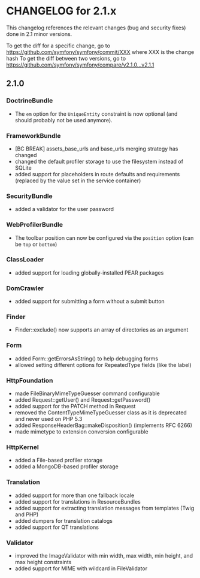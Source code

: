CHANGELOG for 2.1.x
===================

This changelog references the relevant changes (bug and security fixes) done
in 2.1 minor versions.

To get the diff for a specific change, go to https://github.com/symfony/symfony/commit/XXX where XXX is the change hash
To get the diff between two versions, go to https://github.com/symfony/symfony/compare/v2.1.0...v2.1.1

2.1.0
-----

### DoctrineBundle

 * The `em` option for the `UniqueEntity` constraint is now optional (and should probably not be used anymore).

### FrameworkBundle

 * [BC BREAK] assets_base_urls and base_urls merging strategy has changed
 * changed the default profiler storage to use the filesystem instead of SQLite
 * added support for placeholders in route defaults and requirements (replaced by the value set in the service container)

### SecurityBundle

 * added a validator for the user password

### WebProfilerBundle

 * The toolbar position can now be configured via the `position` option (can be `top` or `bottom`)

### ClassLoader

 * added support for loading globally-installed PEAR packages

### DomCrawler

 * added support for submitting a form without a submit button

### Finder

 * Finder::exclude() now supports an array of directories as an argument

### Form

 * added Form::getErrorsAsString() to help debugging forms
 * allowed setting different options for RepeatedType fields (like the label)

### HttpFoundation

 * made FileBinaryMimeTypeGuesser command configurable
 * added Request::getUser() and Request::getPassword()
 * added support for the PATCH method in Request
 * removed the ContentTypeMimeTypeGuesser class as it is deprecated and never used on PHP 5.3
 * added ResponseHeaderBag::makeDisposition() (implements RFC 6266)
 * made mimetype to extension conversion configurable

### HttpKernel

 * added a File-based profiler storage
 * added a MongoDB-based profiler storage

### Translation

 * added support for more than one fallback locale
 * added support for translations in ResourceBundles
 * added support for extracting translation messages from templates (Twig and PHP)
 * added dumpers for translation catalogs
 * added support for QT translations

### Validator

 * improved the ImageValidator with min width, max width, min height, and max height constraints
 * added support for MIME with wildcard in FileValidator
